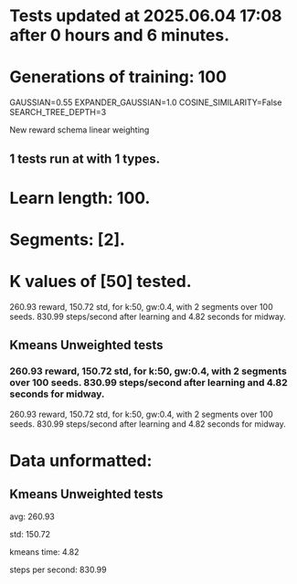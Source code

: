 # Tests updated at 2025.06.04 17:08 after 0 hours and 6 minutes.
# Generations of training: 100
GAUSSIAN=0.55
EXPANDER_GAUSSIAN=1.0
COSINE_SIMILARITY=False
SEARCH_TREE_DEPTH=3

New reward schema
linear weighting
## 1 tests run at with 1 types.
# Learn length: 100.
# Segments: [2].
# K values of [50] tested.

260.93 reward, 150.72 std, for k:50, gw:0.4, with 2 segments over 100 seeds.  830.99 steps/second after learning and 4.82 seconds for midway.


## Kmeans Unweighted tests
### 260.93 reward, 150.72 std, for k:50, gw:0.4, with 2 segments over 100 seeds.  830.99 steps/second after learning and 4.82 seconds for midway.

260.93 reward, 150.72 std, for k:50, gw:0.4, with 2 segments over 100 seeds.  830.99 steps/second after learning and 4.82 seconds for midway.


# Data unformatted:



## Kmeans Unweighted tests
avg:
260.93

std:
150.72

kmeans time:
4.82

steps per second:
830.99
